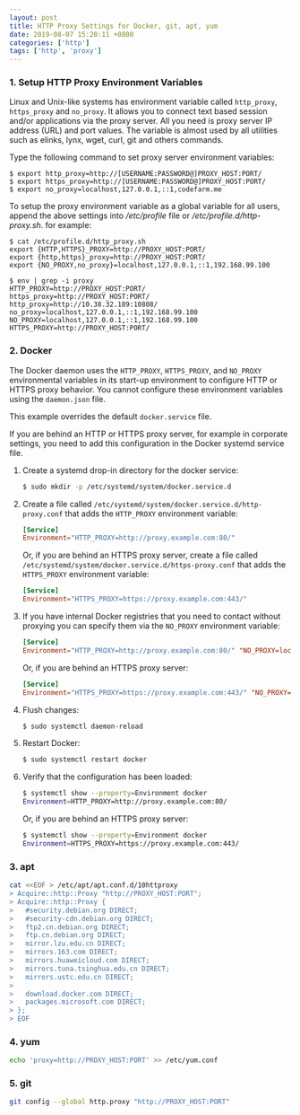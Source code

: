 ```yaml
---
layout: post
title: HTTP Proxy Settings for Docker, git, apt, yum
date: 2019-08-07 15:20:11 +0800
categories: ['http']
tags: ['http', 'proxy']
---
```


### 1. Setup HTTP Proxy Environment Variables

Linux and Unix-like systems has environment variable called `http_proxy`, `https_proxy` and `no_proxy`. It allows you to connect text based session and/or applications via the proxy server. All you need is proxy server IP address (URL) and port values. The variable is almost used by all utilities such as elinks, lynx, wget, curl, git and others commands.

Type the following command to set proxy server environment variables:

```
$ export http_proxy=http://[USERNAME:PASSWORD@]PROXY_HOST:PORT/
$ export https_proxy=http://[USERNAME:PASSWORD@]PROXY_HOST:PORT/
$ export no_proxy=localhost,127.0.0.1,::1,codefarm.me
```

To setup the proxy environment variable as a global variable for all users, append the above settings into */etc/profile* file or */etc/profile.d/http-proxy.sh*. for example:

```
$ cat /etc/profile.d/http_proxy.sh
export {HTTP,HTTPS}_PROXY=http://PROXY_HOST:PORT/
export {http,https}_proxy=http://PROXY_HOST:PORT/
export {NO_PROXY,no_proxy}=localhost,127.0.0.1,::1,192.168.99.100
```

```
$ env | grep -i proxy
HTTP_PROXY=http://PROXY_HOST:PORT/
https_proxy=http://PROXY_HOST:PORT/
http_proxy=http://10.38.32.189:10808/
no_proxy=localhost,127.0.0.1,::1,192.168.99.100
NO_PROXY=localhost,127.0.0.1,::1,192.168.99.100
HTTPS_PROXY=http://PROXY_HOST:PORT/
```

### 2. Docker

The Docker daemon uses the `HTTP_PROXY`, `HTTPS_PROXY`, and `NO_PROXY` environmental variables in its start-up environment to configure HTTP or HTTPS proxy behavior. You cannot configure these environment variables using the `daemon.json` file.

This example overrides the default `docker.service` file.

If you are behind an HTTP or HTTPS proxy server, for example in corporate settings, you need to add this configuration in the Docker systemd service file.

1.  Create a systemd drop-in directory for the docker service:

    ```bash
    $ sudo mkdir -p /etc/systemd/system/docker.service.d
    ```

2.  Create a file called `/etc/systemd/system/docker.service.d/http-proxy.conf`
    that adds the `HTTP_PROXY` environment variable:

    ```conf
    [Service]
    Environment="HTTP_PROXY=http://proxy.example.com:80/"
    ```

    Or, if you are behind an HTTPS proxy server, create a file called
    `/etc/systemd/system/docker.service.d/https-proxy.conf`
    that adds the `HTTPS_PROXY` environment variable:

    ```conf
    [Service]
    Environment="HTTPS_PROXY=https://proxy.example.com:443/"
    ```

3.  If you have internal Docker registries that you need to contact without
    proxying you can specify them via the `NO_PROXY` environment variable:

    ```conf
    [Service]    
    Environment="HTTP_PROXY=http://proxy.example.com:80/" "NO_PROXY=localhost,127.0.0.1,docker-registry.somecorporation.com"
    ```

    Or, if you are behind an HTTPS proxy server:

    ```conf
    [Service]    
    Environment="HTTPS_PROXY=https://proxy.example.com:443/" "NO_PROXY=localhost,127.0.0.1,docker-registry.somecorporation.com"
    ```

4.  Flush changes:

    ```bash
    $ sudo systemctl daemon-reload
    ```

5.  Restart Docker:

    ```bash
    $ sudo systemctl restart docker
    ```

6.  Verify that the configuration has been loaded:

    ```bash
    $ systemctl show --property=Environment docker
    Environment=HTTP_PROXY=http://proxy.example.com:80/
    ```

    Or, if you are behind an HTTPS proxy server:

    ```bash
    $ systemctl show --property=Environment docker
    Environment=HTTPS_PROXY=https://proxy.example.com:443/
    ```

### 3. apt

```sh
cat <<EOF > /etc/apt/apt.conf.d/10httproxy 
> Acquire::http::Proxy "http://PROXY_HOST:PORT";
> Acquire::http::Proxy {
>   #security.debian.org DIRECT;
>   #security-cdn.debian.org DIRECT;
>   ftp2.cn.debian.org DIRECT;
>   ftp.cn.debian.org DIRECT;
>   mirror.lzu.edu.cn DIRECT;
>   mirrors.163.com DIRECT;
>   mirrors.huaweicloud.com DIRECT;
>   mirrors.tuna.tsinghua.edu.cn DIRECT;
>   mirrors.ustc.edu.cn DIRECT;
> 
>   download.docker.com DIRECT;
>   packages.microsoft.com DIRECT;
> };
> EOF
```

### 4. yum

```sh
echo 'proxy=http://PROXY_HOST:PORT' >> /etc/yum.conf
```

### 5. git

```sh
git config --global http.proxy "http://PROXY_HOST:PORT"
```
